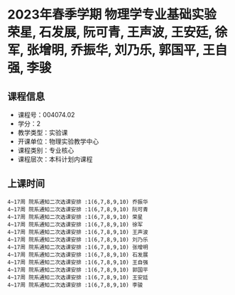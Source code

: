 # 2023年春季学期 物理学专业基础实验 荣星, 石发展, 阮可青, 王声波, 王安廷, 徐军, 张增明, 乔振华, 刘乃乐, 郭国平, 王自强, 李骏






## 课程信息

- 课程号：004074.02
- 学分：2
- 教学类型：实验课
- 开课单位：物理实验教学中心
- 课程类别：专业核心
- 课程层次：本科计划内课程

## 上课时间

```
4~17周 院系通知二次选课安排 :1(6,7,8,9,10) 乔振华
4~17周 院系通知二次选课安排 :1(6,7,8,9,10) 阮可青
4~17周 院系通知二次选课安排 :1(6,7,8,9,10) 荣星
4~17周 院系通知二次选课安排 :1(6,7,8,9,10) 徐军
4~17周 院系通知二次选课安排 :1(6,7,8,9,10) 王声波
4~17周 院系通知二次选课安排 :1(6,7,8,9,10) 刘乃乐
4~17周 院系通知二次选课安排 :1(6,7,8,9,10) 张增明
4~17周 院系通知二次选课安排 :1(6,7,8,9,10) 石发展
4~17周 院系通知二次选课安排 :1(6,7,8,9,10) 王自强
4~17周 院系通知二次选课安排 :1(6,7,8,9,10) 郭国平
4~17周 院系通知二次选课安排 :1(6,7,8,9,10) 王安廷
4~17周 院系通知二次选课安排 :1(6,7,8,9,10) 李骏
```

